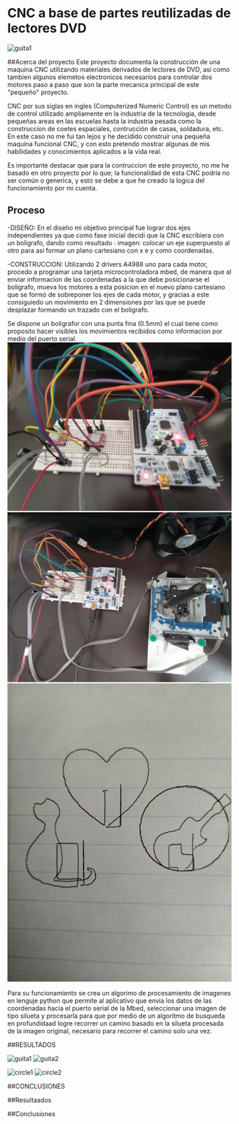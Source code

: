 # CNC a base de partes reutilizadas de lectores DVD
![guita1](https://github.com/giovani-s/CNC/blob/main/banner.jpg)

##Acerca del proyecto
Este proyecto documenta la construcción de una maquina CNC utilizando materiales derivados de lectores de DVD, así como tambíen algunos elemetos electronicos necesarios para controlar dos motores paso a paso que son la parte mecanica principal de este "pequeño" proyecto.

CNC por sus siglas en ingles (Computerized  Numeric Control) es un metodo de control utilizado ampliamente en la industria de la tecnologia, desde pequeñas areas en las escuelas hasta la industria pesada como la construccion de coetes espaciales, contrucción de casas, soldadura, etc. En este caso no me fui tan lejos y he decidido construir una pequeña maquina funcional CNC, y con esto pretendo mostrar algunas de mis habilidades y conocimientos aplicados a la vida real.

Es importante destacar que para la contruccion de este proyecto, no me he basado en otro proyecto por lo que; la funcionalidad de esta CNC podría no ser común o generica, y esto se debe a que he creado la logica del funcionamiento por mi cuenta.

## Proceso
-DISEÑO: En el diseño mi objetivo principal fue lograr dos ejes independientes ya que como fase inicial decidi que la CNC escribiera con un boligrafo, dando como resultado :
imagen:
colocar un eje superpuesto al otro para asi formar un plano cartesiano con x e y como coordenadas.

-CONSTRUCCION: Utilizando 2 drivers A4988 uno para cada motor, procedo a programar una tarjeta microcontroladora mbed, de manera que al enviar informacion de las coordenadas a la que debe posicionarse el boligrafo, mueva los motores a esta posicion en el nuevo plano cartesiano que se formó de sobreponer los ejes de cada motor, y gracias a este consiguiedo un movimiento en 2 dimensiones por las que se puede desplazar formando un trazado con el boligrafo.

Se dispone un boligrafor con una punta fina (0.5mm) el cual tiene como proposito hacer visibles los movimientos recibidos como informacion por medio del puerto serial. 
![guita1](https://github.com/giovani-s/CNC/blob/main/protoboard%20con%20drivers%20y%20mbed1.jpg)
![guita1](https://github.com/giovani-s/CNC/blob/main/general.jpg)
![guita1](https://github.com/giovani-s/CNC/blob/main/Resultados.jpg)

Para su funcionamiento se crea un algorimo de procesamiento de imagenes en lenguje python que permite al aplicativo que envia los datos de las coordenadas hacia el puerto serial de la Mbed, seleccionar una imagen de tipo silueta y procesarla para que por medio de un algoritmo de busqueda en profundidaad logre recorrer un camino basado en la silueta procesada de la imagen original, necesario para recorrer el camino solo una vez.

##RESULTADOS

![guita1](https://github.com/giovani-s/CNC/blob/main/demo%20guitar1.gif)
![guita2](https://github.com/giovani-s/CNC/blob/main/demo%20guitar2.gif)


![circle1](https://github.com/giovani-s/CNC/blob/main/demo%20circle1.gif)
![circle2](https://github.com/giovani-s/CNC/blob/main/demo%20circle2.gif)

##CONCLUSIONES

##Resultaados

##Conclusiones
